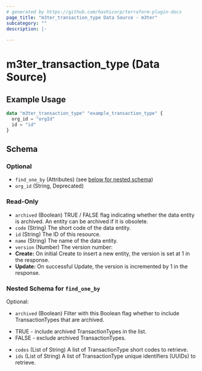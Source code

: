 ```yaml
---
# generated by https://github.com/hashicorp/terraform-plugin-docs
page_title: "m3ter_transaction_type Data Source - m3ter"
subcategory: ""
description: |-
  
---
```


# m3ter_transaction_type (Data Source)



## Example Usage

```terraform
data "m3ter_transaction_type" "example_transaction_type" {
  org_id = "orgId"
  id = "id"
}
```

<!-- schema generated by tfplugindocs -->
## Schema

### Optional

- `find_one_by` (Attributes) (see [below for nested schema](#nestedatt--find_one_by))
- `org_id` (String, Deprecated)

### Read-Only

- `archived` (Boolean) TRUE / FALSE flag indicating whether the data entity is archived. An entity can be archived if it is obsolete.
- `code` (String) The short code of the data entity.
- `id` (String) The ID of this resource.
- `name` (String) The name of the data entity.
- `version` (Number) The version number:
- **Create:** On initial Create to insert a new entity, the version is set at 1 in the response.
- **Update:** On successful Update, the version is incremented by 1 in the response.

<a id="nestedatt--find_one_by"></a>
### Nested Schema for `find_one_by`

Optional:

- `archived` (Boolean) Filter with this Boolean flag whether to include TransactionTypes that are archived. 

* TRUE - include archived TransactionTypes in the list.
* FALSE - exclude archived TransactionTypes.
- `codes` (List of String) A list of TransactionType short codes to retrieve.
- `ids` (List of String) A list of TransactionType unique identifiers (UUIDs) to retrieve.
